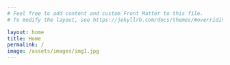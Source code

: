 ```yaml
---
# Feel free to add content and custom Front Matter to this file.
# To modify the layout, see https://jekyllrb.com/docs/themes/#overriding-theme-defaults

layout: home
title: Home
permalink: /
image: /assets/images/img1.jpg
---
```


<!--![homesplash]({{ site.url }}/assets/images/img1.jpg)-->